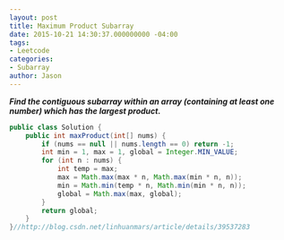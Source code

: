 ```yaml
---
layout: post
title: Maximum Product Subarray
date: 2015-10-21 14:30:37.000000000 -04:00
tags:
- Leetcode
categories:
- Subarray
author: Jason
---
```

<p><strong><em>Find the contiguous subarray within an array (containing at least one number) which has the largest product.</em></strong></p>


``` java
public class Solution {
    public int maxProduct(int[] nums) {
        if (nums == null || nums.length == 0) return -1;
        int min = 1, max = 1, global = Integer.MIN_VALUE;
        for (int n : nums) {
            int temp = max;
            max = Math.max(max * n, Math.max(min * n, n));
            min = Math.min(temp * n, Math.min(min * n, n));
            global = Math.max(max, global);
        }
        return global;
    }
}//http://blog.csdn.net/linhuanmars/article/details/39537283
```
